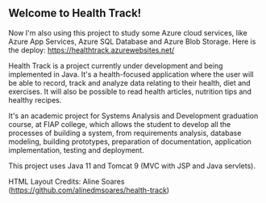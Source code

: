 ## Welcome to Health Track!

Now I'm also using this project to study some Azure cloud services, like Azure App Services, Azure SQL Database and Azure Blob Storage.
Here is the deploy: https://healthtrack.azurewebsites.net/

Health Track is a project currently under development and being implemented in Java. It's a health-focused application where the user will be able to record, track and analyze data relating to their health, diet and exercises. It will also be possible to read health articles, nutrition tips and healthy recipes.

It's an academic project for Systems Analysis and Development graduation course, at FIAP college, which allows the student to develop all the processes of building a system, from requirements analysis, database modeling, building prototypes, preparation of documentation, application implementation, testing and deployment.

This project uses Java 11 and Tomcat 9 (MVC with JSP and Java servlets).

HTML Layout Credits: Aline Soares (https://github.com/alinedmsoares/health-track)
